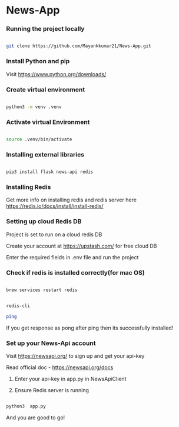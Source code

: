 # News-App

### Running the project locally

  

```bash

git clone https://github.com/Mayankkumar21/News-App.git

```



 

### Install Python and pip

  

Visit https://www.python.org/downloads/

  

### Create virtual environment

  

```bash

python3 -m venv .venv

```

### Activate virtual Environment

  

```bash

source .venv/bin/activate

```

  

### Installing external libraries

  

```bash

pip3 install flask news-api redis

```


### Installing Redis

Get more info on installing redis and redis server here https://redis.io/docs/install/install-redis/

  
### Setting up cloud Redis DB
Project is set to run on a cloud redis DB

Create your account at https://upstash.com/ for free cloud DB

Enter the required fields in .env file and run the project

### Check if redis is installed correctly(for mac OS)

```bash

brew services restart redis

```

```bash

redis-cli

ping

```

If you get response as pong after ping then its successfully installed!

  

### Set up your News-Api account

Visit https://newsapi.org/ to sign up and get your api-key

Read official doc - https://newsapi.org/docs
1) Enter your api-key in app.py in NewsApiClient

2) Ensure Redis server is running

  

```bash

python3  app.py

```

And you are good to go!